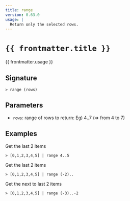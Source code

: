 ```yaml
---
title: range
version: 0.63.0
usage: |
  Return only the selected rows.
---
```


<script>
  import { usePageFrontmatter } from '@vuepress/client';
  export default { computed: { frontmatter() { return usePageFrontmatter().value; } } }
</script>

# <code>{{ frontmatter.title }}</code>

<div style='white-space: pre-wrap;'>{{ frontmatter.usage }}</div>

## Signature

```> range (rows)```

## Parameters

 -  `rows`: range of rows to return: Eg) 4..7 (=> from 4 to 7)

## Examples

Get the last 2 items
```shell
> [0,1,2,3,4,5] | range 4..5
```

Get the last 2 items
```shell
> [0,1,2,3,4,5] | range (-2)..
```

Get the next to last 2 items
```shell
> [0,1,2,3,4,5] | range (-3)..-2
```
